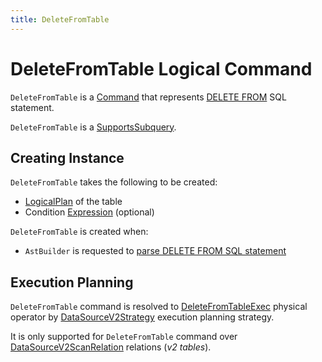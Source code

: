 ```yaml
---
title: DeleteFromTable
---
```


# DeleteFromTable Logical Command

`DeleteFromTable` is a [Command](Command.md) that represents [DELETE FROM](../sql/AstBuilder.md#visitDeleteFromTable) SQL statement.

`DeleteFromTable` is a [SupportsSubquery](SupportsSubquery.md).

## Creating Instance

`DeleteFromTable` takes the following to be created:

* <span id="table"> [LogicalPlan](LogicalPlan.md) of the table
* <span id="condition"> Condition [Expression](../expressions/Expression.md) (optional)

`DeleteFromTable` is created when:

* `AstBuilder` is requested to [parse DELETE FROM SQL statement](../sql/AstBuilder.md#visitDeleteFromTable)

## Execution Planning

`DeleteFromTable` command is resolved to [DeleteFromTableExec](../physical-operators/DeleteFromTableExec.md) physical operator by [DataSourceV2Strategy](../execution-planning-strategies/DataSourceV2Strategy.md) execution planning strategy.

It is only supported for `DeleteFromTable` command over [DataSourceV2ScanRelation](DataSourceV2ScanRelation.md) relations (_v2 tables_).
